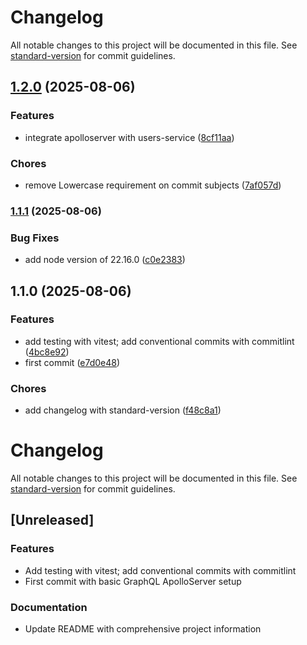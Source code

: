 # Changelog

All notable changes to this project will be documented in this file. See [standard-version](https://github.com/conventional-changelog/standard-version) for commit guidelines.

## [1.2.0](https://github.com/wingedearth/united-api/compare/v1.1.1...v1.2.0) (2025-08-06)


### Features

* integrate apolloserver with users-service ([8cf11aa](https://github.com/wingedearth/united-api/commit/8cf11aa0d64727fe631cb9db46029edc850662d7))


### Chores

* remove Lowercase requirement on commit subjects ([7af057d](https://github.com/wingedearth/united-api/commit/7af057d6f3956d7ff3db507bee020421d03cb873))

### [1.1.1](https://github.com/wingedearth/united-api/compare/v1.1.0...v1.1.1) (2025-08-06)


### Bug Fixes

* add node version of 22.16.0 ([c0e2383](https://github.com/wingedearth/united-api/commit/c0e23839aeda8149485d94980f4fa91792233360))

## 1.1.0 (2025-08-06)


### Features

* add testing with vitest; add conventional commits with commitlint ([4bc8e92](https://github.com/wingedearth/united-api/commit/4bc8e924839783d9ffa47a8aa65ce27044adfb08))
* first commit ([e7d0e48](https://github.com/wingedearth/united-api/commit/e7d0e484a665436b958d38e87cf2effc6cbb20cf))


### Chores

* add changelog with standard-version ([f48c8a1](https://github.com/wingedearth/united-api/commit/f48c8a1a73720a2b5a9371a746007ee8cad51810))

# Changelog

All notable changes to this project will be documented in this file. See [standard-version](https://github.com/conventional-changelog/standard-version) for commit guidelines.

## [Unreleased]

### Features

- Add testing with vitest; add conventional commits with commitlint
- First commit with basic GraphQL ApolloServer setup

### Documentation

- Update README with comprehensive project information
